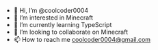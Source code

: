 - 👋 Hi, I’m @coolcoder0004
- 👀 I’m interested in Minecraft
- 🌱 I’m currently learning TypeScript
- 💞️ I’m looking to collaborate on Minecraft
- 📫 How to reach me coolcoder0004@gmail.com

<!---
coolcoder0004/coolcoder0004 is a ✨ special ✨ repository because its `README.md` (this file) appears on your GitHub profile.
You can click the Preview link to take a look at your changes.
--->
